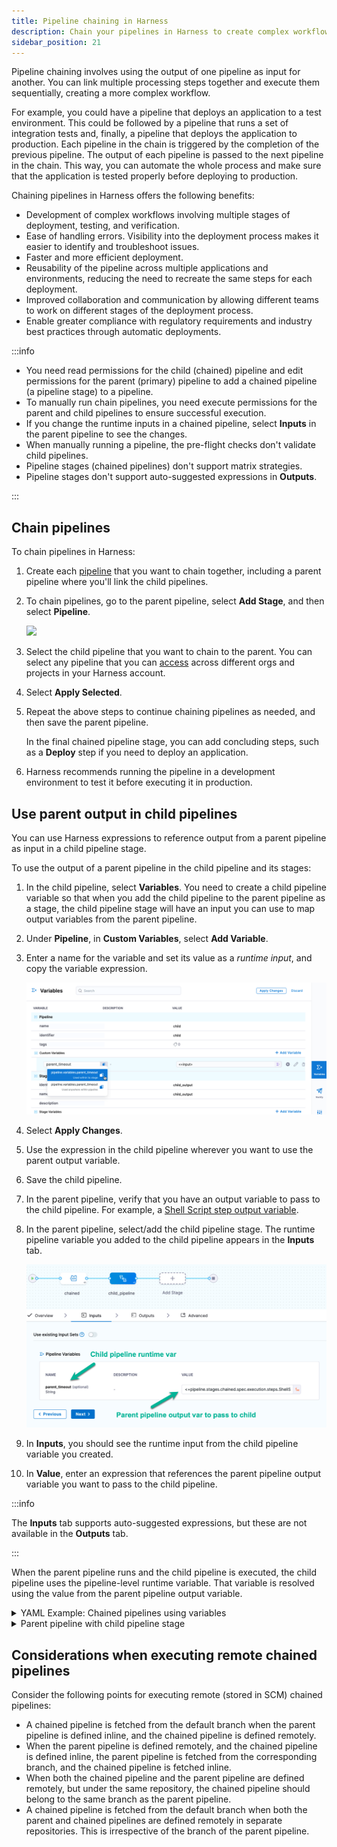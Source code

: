 ```yaml
---
title: Pipeline chaining in Harness
description: Chain your pipelines in Harness to create complex workflows.
sidebar_position: 21
---
```


Pipeline chaining involves using the output of one pipeline as input for another. You can link multiple processing steps together and execute them sequentially, creating a more complex workflow.

For example, you could have a pipeline that deploys an application to a test environment. This could be followed by a pipeline that runs a set of integration tests and, finally, a pipeline that deploys the application to production. Each pipeline in the chain is triggered by the completion of the previous pipeline. The output of each pipeline is passed to the next pipeline in the chain. This way, you can automate the whole process and make sure that the application is tested properly before deploying to production.

Chaining pipelines in Harness offers the following benefits:

- Development of complex workflows involving multiple stages of deployment, testing, and verification.
- Ease of handling errors. Visibility into the deployment process makes it easier to identify and troubleshoot issues.
- Faster and more efficient deployment.
- Reusability of the pipeline across multiple applications and environments, reducing the need to recreate the same steps for each deployment.
- Improved collaboration and communication by allowing different teams to work on different stages of the deployment process.
- Enable greater compliance with regulatory requirements and industry best practices through automatic deployments.

:::info

- You need read permissions for the child (chained) pipeline and edit permissions for the parent (primary) pipeline to add a chained pipeline (a pipeline stage) to a pipeline.
- To manually run chain pipelines, you need execute permissions for the parent and child pipelines to ensure successful execution.
- If you change the runtime inputs in a chained pipeline, select **Inputs** in the parent pipeline to see the changes.
- When manually running a pipeline, the pre-flight checks don't validate child pipelines.
- Pipeline stages (chained pipelines) don't support matrix strategies.
- Pipeline stages don't support auto-suggested expressions in **Outputs**.

:::

## Chain pipelines

To chain pipelines in Harness:

1. Create each [pipeline](../pipelines/add-a-stage.md#step-1-create-a-pipeline) that you want to chain together, including a parent pipeline where you'll link the child pipelines.
2. To chain pipelines, go to the parent pipeline, select **Add Stage**, and then select **Pipeline**.

   ![](./static/pipeline-chain-option.png)

3. Select the child pipeline that you want to chain to the parent. You can select any pipeline that you can [access](/docs/platform/role-based-access-control/rbac-in-harness) across different orgs and projects in your Harness account.
4. Select **Apply Selected**.
5. Repeat the above steps to continue chaining pipelines as needed, and then save the parent pipeline.

   In the final chained pipeline stage, you can add concluding steps, such as a **Deploy** step if you need to deploy an application.

6. Harness recommends running the pipeline in a development environment to test it before executing it in production.

## Use parent output in child pipelines

You can use Harness expressions to reference output from a parent pipeline as input in a child pipeline stage.

To use the output of a parent pipeline in the child pipeline and its stages:

1. In the child pipeline, select **Variables**. You need to create a child pipeline variable so that when you add the child pipeline to the parent pipeline as a stage, the child pipeline stage will have an input you can use to map output variables from the parent pipeline.
2. Under **Pipeline**, in **Custom Variables**, select **Add Variable**.
3. Enter a name for the variable and set its value as a *runtime input*, and copy the variable expression.

   ![picture 0](static/3e467b043a7c3ea8faefbbcf184fb304ed068b13898259d91f51015551a53825.png)

4. Select **Apply Changes**.
5. Use the expression in the child pipeline wherever you want to use the parent output variable.
6. Save the child pipeline.
7. In the parent pipeline, verify that you have an output variable to pass to the child pipeline. For example, a [Shell Script step output variable](/docs/continuous-delivery/x-platform-cd-features/cd-steps/utilities/shell-script-step).
8. In the parent pipeline, select/add the child pipeline stage. The runtime pipeline variable you added to the child pipeline appears in the **Inputs** tab.

   ![picture 2](static/19a4d2bba78d439a18512c0981346d5c47b064711cf27046c2025ae012af360b.png)

9. In **Inputs**, you should see the runtime input from the child pipeline variable you created.
10. In **Value**, enter an expression that references the parent pipeline output variable you want to pass to the child pipeline.

:::info

The **Inputs** tab supports auto-suggested expressions, but these are not available in the **Outputs** tab.

:::

When the parent pipeline runs and the child pipeline is executed, the child pipeline uses the pipeline-level runtime variable. That variable is resolved using the value from the parent pipeline output variable.

<details>
<summary>YAML Example: Chained pipelines using variables</summary>

Here's an example of a child and parent pipeline where a parent pipeline output expression is mapped and used in a child pipeline stage.

```yaml
pipeline:
  name: child
  identifier: child
  projectIdentifier: CD_Docs
  orgIdentifier: default
  tags: {}
  stages:
    - stage:
        name: child_output
        identifier: child_output
        description: ""
        type: Custom
        spec:
          execution:
            steps:
              - step:
                  type: ShellScript
                  name: ShellScript_1
                  identifier: ShellScript_1
                  spec:
                    shell: Bash
                    onDelegate: true
                    source:
                      type: Inline
                      spec:
                        script: echo <+pipeline.variables.parent_timeout>
                    environmentVariables: []
                    outputVariables: []
                  timeout: 10m
          outputs: []
        tags: {}
  variables:
    - name: parent_timeout
      type: String
      description: ""
      required: false
      value: <+input>
```
</details>

<details>
<summary>Parent pipeline with child pipeline stage</summary>

```yaml
pipeline:
  name: parent
  identifier: parent
  projectIdentifier: CD_Docs
  orgIdentifier: default
  tags: {}
  stages:
    - stage:
        name: chained
        identifier: chained
        description: ""
        type: Custom
        spec:
          execution:
            steps:
              - step:
                  type: ShellScript
                  name: ShellScript_1
                  identifier: ShellScript_1
                  spec:
                    shell: Bash
                    onDelegate: true
                    source:
                      type: Inline
                      spec:
                        script: timeout=<+pipeline.stages.chained.spec.execution.steps.ShellScript_1.timeout>
                    environmentVariables: []
                    outputVariables:
                      - name: parent_timeout
                        type: String
                        value: timeout
                  timeout: 10m
          outputs: []
        tags: {}
    - stage:
        name: child_pipeline
        identifier: child_pipeline
        description: ""
        type: Pipeline
        spec:
          org: default
          pipeline: child
          project: CD_Docs
          outputs: []
          inputs:
            identifier: child
            variables:
              - name: parent_timeout
                type: String
                value: <+pipeline.stages.chained.spec.execution.steps.ShellScript_1.output.outputVariables.parent_timeout>

```
</details>

## Considerations when executing remote chained pipelines

Consider the following points for executing remote (stored in SCM) chained pipelines:

- A chained pipeline is fetched from the default branch when the parent pipeline is defined inline, and the chained pipeline is defined remotely.
- When the parent pipeline is defined remotely, and the chained pipeline is defined inline, the parent pipeline is fetched from the corresponding branch, and the chained pipeline is fetched inline.
- When both the chained pipeline and the parent pipeline are defined remotely, but under the same repository, the chained pipeline should belong to the same branch as the parent pipeline.
- A chained pipeline is fetched from the default branch when both the parent and chained pipelines are defined remotely in separate repositories. This is irrespective of the branch of the parent pipeline.
